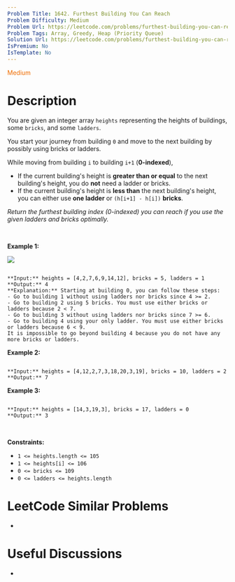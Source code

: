 ```yaml
---
Problem Title: 1642. Furthest Building You Can Reach
Problem Difficulty: Medium
Problem Url: https://leetcode.com/problems/furthest-building-you-can-reach/
Problem Tags: Array, Greedy, Heap (Priority Queue)
Solution Url: https://leetcode.com/problems/furthest-building-you-can-reach/solution/
IsPremium: No
IsTemplate: No
---
```


<span style="color: rgb(239, 108, 0);">Medium</span>

# Description

You are given an integer array `heights` representing the heights of buildings, some `bricks`, and some `ladders`.


You start your journey from building `0` and move to the next building by possibly using bricks or ladders.


While moving from building `i` to building `i+1` (**0-indexed**),


* If the current building's height is **greater than or equal** to the next building's height, you do **not** need a ladder or bricks.
* If the current building's height is **less than** the next building's height, you can either use **one ladder** or `(h[i+1] - h[i])` **bricks**.


*Return the furthest building index (0-indexed) you can reach if you use the given ladders and bricks optimally.*


 


**Example 1:**


![](https://assets.leetcode.com/uploads/2020/10/27/q4.gif)

```

**Input:** heights = [4,2,7,6,9,14,12], bricks = 5, ladders = 1
**Output:** 4
**Explanation:** Starting at building 0, you can follow these steps:
- Go to building 1 without using ladders nor bricks since 4 >= 2.
- Go to building 2 using 5 bricks. You must use either bricks or ladders because 2 < 7.
- Go to building 3 without using ladders nor bricks since 7 >= 6.
- Go to building 4 using your only ladder. You must use either bricks or ladders because 6 < 9.
It is impossible to go beyond building 4 because you do not have any more bricks or ladders.

```

**Example 2:**



```

**Input:** heights = [4,12,2,7,3,18,20,3,19], bricks = 10, ladders = 2
**Output:** 7

```

**Example 3:**



```

**Input:** heights = [14,3,19,3], bricks = 17, ladders = 0
**Output:** 3

```

 


**Constraints:**


* `1 <= heights.length <= 105`
* `1 <= heights[i] <= 106`
* `0 <= bricks <= 109`
* `0 <= ladders <= heights.length`




# LeetCode Similar Problems

- []()

# Useful Discussions

- []()
